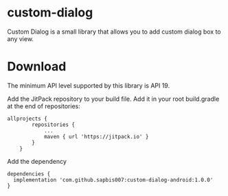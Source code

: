 # custom-dialog

Custom Dialog is a small library that allows you to add custom dialog box to any view.

# Download
The minimum API level supported by this library is API 19.

Add the JitPack repository to your build file. Add it in your root build.gradle at the end of repositories:
```
allprojects {
		repositories {
			...
			maven { url 'https://jitpack.io' }
		}
	}
```  

Add the dependency
```
dependencies {
  implementation 'com.github.sapbis007:custom-dialog-android:1.0.0'
}
```
